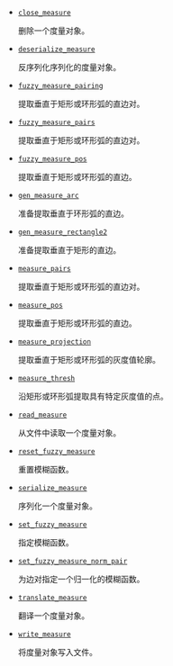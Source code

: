 - [`close_measure`](close_measure.html)

  删除一个度量对象。

- [`deserialize_measure`](deserialize_measure.html)

  反序列化序列化的度量对象。

- [`fuzzy_measure_pairing`](fuzzy_measure_pairing.html)

  提取垂直于矩形或环形弧的直边对。

- [`fuzzy_measure_pairs`](fuzzy_measure_pairs.html)

  提取垂直于矩形或环形弧的直边对。

- [`fuzzy_measure_pos`](fuzzy_measure_pos.html)

  提取垂直于矩形或环形弧的直边。

- [`gen_measure_arc`](gen_measure_arc.html)

  准备提取垂直于环形弧的直边。

- [`gen_measure_rectangle2`](gen_measure_rectangle2.html)

  准备提取垂直于矩形的直边。

- [`measure_pairs`](measure_pairs.html)

  提取垂直于矩形或环形弧的直边对。

- [`measure_pos`](measure_pos.html)

  提取垂直于矩形或环形弧的直边。

- [`measure_projection`](measure_projection.html)

  提取垂直于矩形或环形弧的灰度值轮廓。

- [`measure_thresh`](measure_thresh.html)

  沿矩形或环形弧提取具有特定灰度值的点。

- [`read_measure`](read_measure.html)

  从文件中读取一个度量对象。

- [`reset_fuzzy_measure`](reset_fuzzy_measure.html)

  重置模糊函数。

- [`serialize_measure`](serialize_measure.html)

  序列化一个度量对象。

- [`set_fuzzy_measure`](set_fuzzy_measure.html)

  指定模糊函数。

- [`set_fuzzy_measure_norm_pair`](set_fuzzy_measure_norm_pair.html)

  为边对指定一个归一化的模糊函数。

- [`translate_measure`](translate_measure.html)

  翻译一个度量对象。

- [`write_measure`](write_measure.html)

  将度量对象写入文件。